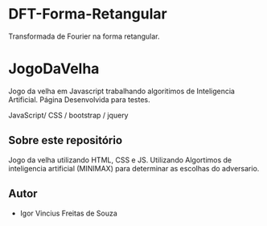# DFT-Forma-Retangular
Transformada de Fourier na forma retangular.
# JogoDaVelha
Jogo da velha em Javascript trabalhando algoritimos de Inteligencia Artificial. Página Desenvolvida para testes.


JavaScript/ CSS /  bootstrap / jquery
## Sobre este repositório

Jogo da velha utilizando HTML, CSS e JS. Utilizando Algortimos de inteligencia artificial (MINIMAX) para determinar as escolhas do adversario.

## Autor

* Igor Vincius Freitas de Souza
